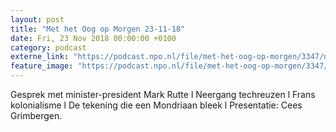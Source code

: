 ```yaml
---
layout: post
title: "Met het Oog op Morgen 23-11-18"
date: Fri, 23 Nov 2018 00:00:00 +0100
category: podcast
externe_link: "https://podcast.npo.nl/file/met-het-oog-op-morgen/3347/nporadio1_met-het-oog-op-morgen_20181123_met-het-oog-op-morgen-23-11-18.mp3"
feature_image: "https://podcast.npo.nl/file/met-het-oog-op-morgen/3347/nporadio1_met-het-oog-op-morgen_20181123_met-het-oog-op-morgen-23-11-18.mp3"
---
```


Gesprek met minister-president Mark Rutte l Neergang techreuzen l Frans kolonialisme l De tekening die een Mondriaan bleek l Presentatie: Cees Grimbergen.
